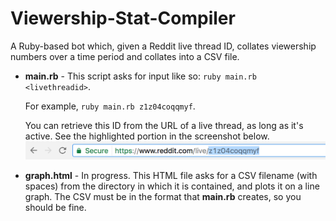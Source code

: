 # Viewership-Stat-Compiler
A Ruby-based bot which, given a Reddit live thread ID, collates viewership numbers over a time period and collates into a CSV file.

* **main.rb** - This script asks for input like so: `ruby main.rb <livethreadid>`.

	For example, `ruby main.rb z1z04coqqmyf`.

	You can retrieve this ID from the URL of a live thread, as long as it's active. See the highlighted portion in the screenshot below.
	![Like so!](https://github.com/VolunteerLiveTeam/Viewership-Stat-Compiler/blob/master/Screen%20Shot%202.png)

* **graph.html** - In progress. This HTML file asks for a CSV filename (with spaces) from the directory in which it 	is contained, and plots it on a line graph. The CSV must be in the format that **main.rb** creates, so you should be fine.